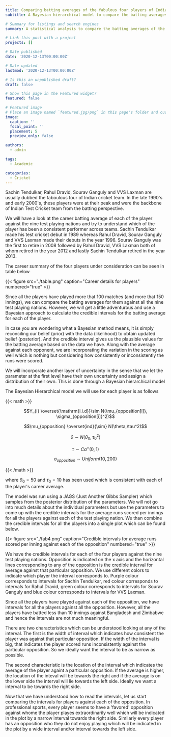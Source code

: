 ```yaml
---
title: Comparing batting averages of the fabulous four players of Indian test cricket by opposition
subtitle: A Bayesian hierarchical model to compare the batting averages of the Indian test cricket team's fabulous four players from late 1990's and early 2000's. 

# Summary for listings and search engines
summary: A statistical analysis to compare the batting averages of the fabulous four players of Indian test cricket team against each opposition in the late 1990's and early 2000's. This analysis will help us with insights about who is the better among them.

# Link this post with a project
projects: []

# Date published
date: '2020-12-13T00:00:00Z'

# Date updated
lastmod: '2020-12-13T00:00:00Z'

# Is this an unpublished draft?
draft: false

# Show this page in the Featured widget?
featured: false

# Featured image
# Place an image named `featured.jpg/png` in this page's folder and customize its options here.
image:
  caption: ''
  focal_point: ''
  placement: 5
  preview_only: false

authors:
  - admin

tags:
  - Academic

categories:
  - Cricket
---
```


Sachin Tendulkar, Rahul Dravid, Sourav Ganguly and VVS Laxman are usually dubbed the faboulous four of Indian cricket team. In the late 1990's and early 2000's, these players were at their peak and were the backbone of Indian Test Cricket team from the batting perspective.


We will have a look at the career batting average of each of the player against the nine test playing nations and try to understand which of the player has been a consistent performer across teams. Sachin Tendulkar made his test cricket debut in 1989 whereas Rahul Dravid, Sourav Ganguly and VVS Laxman made their debuts in the year 1996. Sourav Ganguly was the first to retire in 2008 followed by Rahul Dravid, VVS Laxman both of whom retired in the year 2012 and lastly Sachin Tendulkar retired in the year 2013.


The career summary of the four players under consideration can be seen in table below

{{< figure src="./table.png" caption="Career details for players"  numbered="true" >}}

Since all the players have played more that 100 matches (and more that 150 innings), we can compare the batting averages for them against all the nine test playing nations. However, we will get a little adventurous and use a Bayesian approach to calculate the credible intervals for the batting average for each of the player.


In case you are wondering what a Bayesian method means, it is simply reconciling our belief (prior) with the data (likelihood) to obtain updated belief (posterior). And the credible interval gives us the plausible values for the batting average based on the data we have. Along with the average against each opponent, we are incorporating the variation in the scoring as well which is nothing but considering how consistently or inconsistently the runs were scored.

We will incorporate another layer of uncertainty in the sense that we let the parameter at the first level have their own uncertainty and assign a distribution of their own. This is done through a Bayesian hierarchical model

The Bayesian Hierarchical model we will use for each player is as follows

{{< math >}}

$$Y_{i} \overset{\mathrm{i.i.d}}\sim N(\mu_{opposition[i]}, \sigma_{opposition[i]}^2)$$

$$\mu_{opposition} \overset{ind}{\sim} N(\theta,\tau^2)$$

$$\theta \sim N(\theta_{0}, \tau_{0}^2)$$

$$\tau \sim Ca^{+}(0,1)$$

$$\sigma_{opposition} \sim Uniform(10,200)$$

{{< /math >}}

where $\theta_{0} = 50$ and $\tau_{0} = 10$ has been used which is consistent with each of the player's career average.

The model was run using a JAGS (Just Another Gibbs Sampler) which samples from the posterior distribution of the parameters. We will not go into much details about the individual parameters but use the parameters to come up with the credible intervals for the average runs scored per innings for all the players against each of the test playing nation. We than combine the credible intervals for all the players into a single plot which can be found below.

{{< figure src="./fab4.png" caption="Credible intervals for average runs scored per inning against each of the opposition"  numbered="true" >}}


We have the credible intervals for each of the four players against the nine test playing nations. Opposition is indicated on the x axis and the horizontal lines corresponding to any of the opposition is the credible interval for average against that particular opposition. We use different colors to indicate which player the interval corresponds to. Purple colour corresponds to intervals for Sachin Tendulkar, red colour corresponds to intervals for Rahul Dravid, green colour corresponds to intervals for Sourav Ganguly and blue colour corresponds to intervals for VVS Laxman.

Since all the players have played against each of the opposition, we have intervals for all the players against all the opposition. However, all the players have batted less than 10 innings against Bangladesh and Zimbabwe and hence the intervals are not much meaningful.

There are two characteristics which can be understood looking at any of the interval. The first is the width of interval which indicates how consistent the player was against that particular opposition. If the width of the interval is big, that indicates the player scored runs inconsistently against the particular opposition. So we ideally want the interval to be as narrow as possible. 

The second characteristic is the location of the interval which indicates the average of the player againt a particular opposition. If the average is higher, the location of the inteval will be towards the right and if the average is on the lower side the interval will lie towards the left side. Ideally we want a interval to be towards the right side.

Now that we have understood how to read the intervals, let us start comparing the intervals for players against each of the opposition. In professional sports, every player seems to have a 'favored' opposition against whome the player playes extraordinarily well which will be indicated in the plot by a narrow interval towards the right side. Similarly every player has an opposition who they do not enjoy playing which will be indicated in the plot by a wide interval and/or interval towards the left side.



